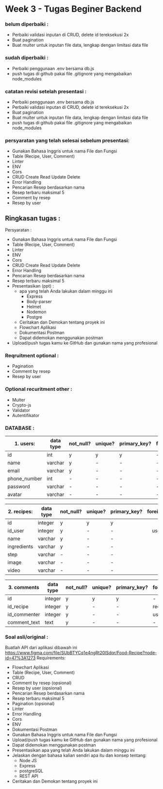 # Week 3 - Tugas Beginer Backend

### belum diperbaiki :
  - Perbaiki validasi inputan di CRUD, delete id tereksekusi 2x
  - Buat pagination
  - Buat multer untuk inputan file data, lengkap dengan limitasi data file

### sudah diperbaiki :
  - Perbaiki penggunaan .env bersama db.js
  - push tugas di github pakai file .gitignore yang mengabaikan node_modules

### catatan revisi setelah presentasi :
  - Perbaiki penggunaan .env bersama db.js
  - Perbaiki validasi inputan di CRUD, delete id tereksekusi 2x
  - Buat pagination
  - Buat multer untuk inputan file data, lengkap dengan limitasi data file
  - push tugas di github pakai file .gitignore yang mengabaikan node_modules

### persyaratan yang telah selesai sebelum presentasi:
  - Gunakan Bahasa Inggris untuk nama File dan Fungsi
  - Table (Recipe, User, Comment)
  - Linter
  - ENV
  - Cors
  - CRUD Create Read Update Delete
  - Error Handling
  - Pencarian Resep berdasarkan nama
  - Resep terbaru maksimal 5
  - Comment by resep
  - Resep by user

## Ringkasan tugas :
Persyaratan :  
  - Gunakan Bahasa Inggris untuk nama File dan Fungsi  
  - Table (Recipe, User, Comment)  
  - Linter  
  - ENV  
  - Cors  
  - CRUD Create Read Update Delete  
  - Error Handling  
  - Pencarian Resep berdasarkan nama  
  - Resep terbaru maksimal 5  
  - Presentasikan (ppt) :  
    - apa yang telah Anda lakukan dalam minggu ini  
      - Express  
      - Body-parser  
      - Helmet  
      - Nodemon  
      - Postgre  
    - Ceritakan dan Demokan tentang proyek ini  
    - Flowchart Aplikasi  
    - Dokumentasi Postman  
    - Dapat didemokan menggunakan postman  
  - Upload/push tugas kamu ke GitHub dan gunakan nama yang profesional  

### Reqruitment optional :
  - Pagination
  - Comment by resep
  - Resep by user

### Optional recuritment other :
  - Multer
  - Crypto-js
  - Validator
  - Autentifikator

### DATABASE : 
| 1. users:    | data type | not_null? | unique? | primary_key? | foreign_key |
| ------------ | --------- | --------- | ------- | -----------  | ----------- |
| id           | int       | y         |  y      | y            | -           |
| name         | varchar   | y         |  -      | -            | -           |
| email        | varchar   | y         |  -      | -            | -           |
| phone_number | int       | -         |  -      | -            | -           |
| password     | varchar   | -         |  -      | -            | -           |
| avatar       | varchar   | -         |  -      | -            | -           |

| 2. recipes:  | data type | not_null? | unique? | primary_key? | foreign_key |
| ------------ | --------- | --------- | ------- | ------------ | :---------: |
| id           | integer   | y         |  y      | y            | -           |
| id_user      | integer   | y         |  -      | -            | users.id    |
| name         | varchar   | y         |  -      | -            | -           |
| ingredients  | varchar   | y         |  -      | -            | -           |
| step         | varchar   | -         |  -      | -            | -           |
| image        | varchar   | -         |  -      | -            | -           |
| video        | varchar   | -         |  -      | -            | -           |

| 3. comments  | data type | not_null? | unique? | primary_key? | foreign_key |
| ------------ | --------- | --------- | ------- | ------------ | ----------- |
| id           | integer   |  y        |  y      | y            | -           |
| id_recipe    | integer   |  y        |  -      | -            | recipes.id  |
| id_commenter | integer   |  y        |  -      | -            | users.id    |
| comment_text | text      |  y        |  -      | -            | -           |

### Soal asli/original :
Buatlah API dari aplikasi dibawah ini 
https://www.figma.com/file/SUbBTYCq1e4ngRt20lSdqr/Food-Recipe?node-id=47%3A1273
Requirements:
  - Flowchart Aplikasi
  - Table (Recipe, User, Comment)
  - CRUD
  - Comment by resep (opsional)
  - Resep by user (opsional)
  - Pencarian Resep berdasarkan nama
  - Resep terbaru maksimal 5
  - Pagination (opsional)
  - Linter
  - Error Handling
  - Cors
  - ENV
  - Dokumentasi Postman
  - Gunakan Bahasa Inggris untuk nama File dan Fungsi
  - Upload/push tugas kamu ke GitHub dan gunakan nama yang profesional
  - Dapat didemokan menggunakan postman
  - Presentasikan apa yang telah Anda lakukan dalam minggu ini
  - Jelaskan dengan bahasa kalian sendiri apa itu dan konsep tentang:
    - Node JS
    - Express
    - postgreSQL
    - REST API
  - Ceritakan dan Demokan tentang proyek ini